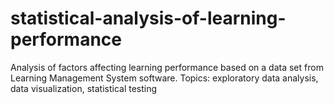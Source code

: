 # statistical-analysis-of-learning-performance
Analysis of factors affecting learning performance based on a data set from Learning Management System software. Topics: exploratory data analysis, data visualization, statistical testing
